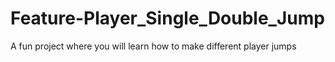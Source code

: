 # Feature-Player_Single_Double_Jump

A fun project where you will learn how to make different player jumps
 
